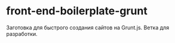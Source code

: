 # front-end-boilerplate-grunt

Заготовка для быстрого создания сайтов на Grunt.js. Ветка для разработки.
